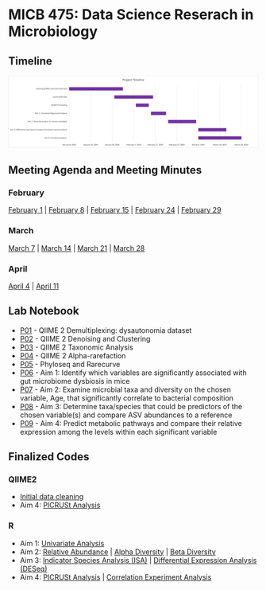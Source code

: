 # MICB 475: Data Science Reserach in Microbiology

## Timeline ##
<img src="/Meeting_minutes/micb_475_timeline.png" >

## Meeting Agenda and Meeting Minutes ##
### February
[February 1](/Meeting_minutes/Feb_1.md) | [February 8](/Meeting_minutes/Feb_8.md) | [February 15](/Meeting_minutes/Feb_15.md) | [February 24](/Meeting_minutes/Feb_24.md) | [February 29](/Meeting_minutes/Feb_29.md)
### March
[March 7](/Meeting_minutes/Mar_7.md) | [March 14](/Meeting_minutes/Mar_14.md) | [March 21](/Meeting_minutes/Mar_21.md) | [March 28](/Meeting_minutes/Mar_28.md)
### April
[April 4](/Meeting_minutes/Apr_4.md) | [April 11](/Meeting_minutes/Apr_11.md)

## Lab Notebook ##
* [P01](/Notebook/P01.md) - QIIME 2 Demultiplexing: dysautonomia dataset
* [P02](/Notebook/P02.md) - QIIME 2 Denoising and Clustering
* [P03](/Notebook/P02.md) - QIIME 2 Taxonomic Analysis
* [P04](/Notebook/P04.md) - QIIME 2 Alpha-rarefaction
* [P05](/Notebook/P05.md) - Phyloseq and Rarecurve
* [P06](/Notebook/P06.md) - Aim 1: Identify which variables are significantly associated with gut microbiome dysbiosis in mice
* [P07](/Notebook/P07.md) - Aim 2: Examine microbial taxa and diversity on the chosen variable, Age, that significantly correlate to bacterial composition
* [P08](/Notebook/P08.md) - Aim 3: Determine taxa/species that could be predictors of the chosen variable(s) and compare ASV abundances to a reference
* [P09](/Notebook/P09.md) - Aim 4: Predict metabolic pathways and compare their relative expression among the levels within each significant variable

## Finalized Codes ##
### QIIME2
* [Initial data cleaning](/Scripts_final/Initial_data_processing.txt)
* Aim 4: [PICRUSt Analysis](/Scripts_final/PICRUSt_QIIME2.txt)
### R
* Aim 1: [Univariate Analysis](/Scripts_final/Univariate_analysis.R)
* Aim 2: [Relative Abundance](/Scripts_final/Relative_abundance.R) | [Alpha Diversity](/Scripts_final/Alpha_diversity.R) | [Beta Diversity](/Scripts_final/Beta_diversity.R)
* Aim 3: [Indicator Species Analysis (ISA)](/Scripts_final/ISA.R) | [Differential Expression Analysis (DESeq)](/Scripts_final/DESeq.R)
* Aim 4: [PICRUSt Analysis](/Scripts_final/PICRUSt_R.R) | [Correlation Experiment Analysis](/Scripts_final/Correlation.R)
